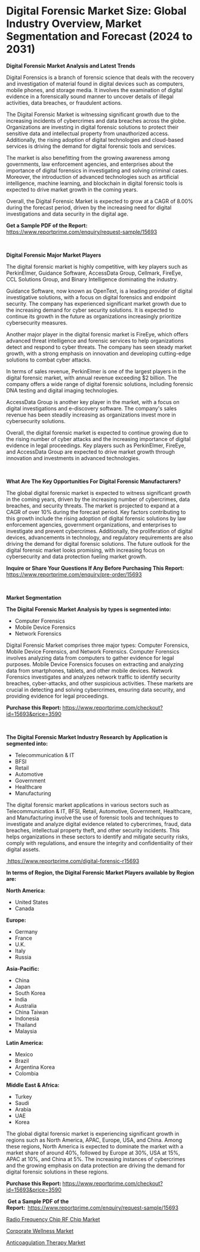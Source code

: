 <p><h1>Digital Forensic Market Size: Global Industry Overview, Market Segmentation and Forecast (2024 to 2031)</h1></p><p><strong>Digital Forensic Market Analysis and Latest Trends</strong></p>
<p><p>Digital Forensics is a branch of forensic science that deals with the recovery and investigation of material found in digital devices such as computers, mobile phones, and storage media. It involves the examination of digital evidence in a forensically sound manner to uncover details of illegal activities, data breaches, or fraudulent actions.</p><p>The Digital Forensic Market is witnessing significant growth due to the increasing incidents of cybercrimes and data breaches across the globe. Organizations are investing in digital forensic solutions to protect their sensitive data and intellectual property from unauthorized access. Additionally, the rising adoption of digital technologies and cloud-based services is driving the demand for digital forensic tools and services.</p><p>The market is also benefitting from the growing awareness among governments, law enforcement agencies, and enterprises about the importance of digital forensics in investigating and solving criminal cases. Moreover, the introduction of advanced technologies such as artificial intelligence, machine learning, and blockchain in digital forensic tools is expected to drive market growth in the coming years.</p><p>Overall, the Digital Forensic Market is expected to grow at a CAGR of 8.00% during the forecast period, driven by the increasing need for digital investigations and data security in the digital age.</p></p>
<p><strong>Get a Sample PDF of the Report:&nbsp;</strong> <a href="https://www.reportprime.com/enquiry/request-sample/15693">https://www.reportprime.com/enquiry/request-sample/15693</a></p>
<p>&nbsp;</p>
<p><strong>Digital Forensic Major Market Players</strong></p>
<p><p>The digital forensic market is highly competitive, with key players such as PerkinElmer, Guidance Software, AccessData Group, Cellmark, FireEye, CCL Solutions Group, and Binary Intelligence dominating the industry.</p><p>Guidance Software, now known as OpenText, is a leading provider of digital investigative solutions, with a focus on digital forensics and endpoint security. The company has experienced significant market growth due to the increasing demand for cyber security solutions. It is expected to continue its growth in the future as organizations increasingly prioritize cybersecurity measures.</p><p>Another major player in the digital forensic market is FireEye, which offers advanced threat intelligence and forensic services to help organizations detect and respond to cyber threats. The company has seen steady market growth, with a strong emphasis on innovation and developing cutting-edge solutions to combat cyber attacks.</p><p>In terms of sales revenue, PerkinElmer is one of the largest players in the digital forensic market, with annual revenue exceeding $2 billion. The company offers a wide range of digital forensic solutions, including forensic DNA testing and digital imaging technologies.</p><p>AccessData Group is another key player in the market, with a focus on digital investigations and e-discovery software. The company's sales revenue has been steadily increasing as organizations invest more in cybersecurity solutions.</p><p>Overall, the digital forensic market is expected to continue growing due to the rising number of cyber attacks and the increasing importance of digital evidence in legal proceedings. Key players such as PerkinElmer, FireEye, and AccessData Group are expected to drive market growth through innovation and investments in advanced technologies.</p></p>
<p>&nbsp;</p>
<p><strong>What Are The Key Opportunities For Digital Forensic Manufacturers?</strong></p>
<p><p>The global digital forensic market is expected to witness significant growth in the coming years, driven by the increasing number of cybercrimes, data breaches, and security threats. The market is projected to expand at a CAGR of over 10% during the forecast period. Key factors contributing to this growth include the rising adoption of digital forensic solutions by law enforcement agencies, government organizations, and enterprises to investigate and prevent cybercrimes. Additionally, the proliferation of digital devices, advancements in technology, and regulatory requirements are also driving the demand for digital forensic solutions. The future outlook for the digital forensic market looks promising, with increasing focus on cybersecurity and data protection fueling market growth.</p></p>
<p><strong>Inquire or Share Your Questions If Any Before Purchasing This Report:</strong> <a href="https://www.reportprime.com/enquiry/pre-order/15693">https://www.reportprime.com/enquiry/pre-order/15693</a></p>
<p>&nbsp;</p>
<p><strong>Market Segmentation</strong></p>
<p><strong>The Digital Forensic Market Analysis by types is segmented into:</strong></p>
<p><ul><li>Computer Forensics</li><li>Mobile Device Forensics</li><li>Network Forensics</li></ul></p>
<p><p>Digital Forensic Market comprises three major types: Computer Forensics, Mobile Device Forensics, and Network Forensics. Computer Forensics involves analyzing data from computers to gather evidence for legal purposes. Mobile Device Forensics focuses on extracting and analyzing data from smartphones, tablets, and other mobile devices. Network Forensics investigates and analyzes network traffic to identify security breaches, cyber-attacks, and other suspicious activities. These markets are crucial in detecting and solving cybercrimes, ensuring data security, and providing evidence for legal proceedings.</p></p>
<p><strong>Purchase this Report:&nbsp;</strong><a href="https://www.reportprime.com/checkout?id=15693&price=3590">https://www.reportprime.com/checkout?id=15693&price=3590</a></p>
<p>&nbsp;</p>
<p><strong>The Digital Forensic Market Industry Research by Application is segmented into:</strong></p>
<p><ul><li>Telecommunication & IT</li><li>BFSI</li><li>Retail</li><li>Automotive</li><li>Government</li><li>Healthcare</li><li>Manufacturing</li></ul></p>
<p><p>The digital forensic market applications in various sectors such as Telecommunication & IT, BFSI, Retail, Automotive, Government, Healthcare, and Manufacturing involve the use of forensic tools and techniques to investigate and analyze digital evidence related to cybercrimes, fraud, data breaches, intellectual property theft, and other security incidents. This helps organizations in these sectors to identify and mitigate security risks, comply with regulations, and ensure the integrity and confidentiality of their digital assets.</p></p>
<p><a href="https://www.reportprime.com/digital-forensic-r15693">&nbsp;https://www.reportprime.com/digital-forensic-r15693</a></p>
<p><strong>In terms of Region, the Digital Forensic Market Players available by Region are:</strong></p>
<p>
    <p> <strong> North America: </strong>
        <ul>
            <li>United States</li>
            <li>Canada</li>
        </ul>
        </p> 
    <p> <strong> Europe: </strong>
        <ul>
            <li>Germany</li>
            <li>France</li>
            <li>U.K.</li>
            <li>Italy</li>
            <li>Russia</li>
        </ul>
        </p> 
    <p> <strong> Asia-Pacific: </strong>
        <ul>
            <li>China</li>
            <li>Japan</li>
            <li>South Korea</li>
            <li>India</li>
            <li>Australia</li>
            <li>China Taiwan</li>
            <li>Indonesia</li>
            <li>Thailand</li>
            <li>Malaysia</li>
        </ul>
        </p> 
    <p> <strong> Latin America: </strong>
        <ul>
            <li>Mexico</li>
            <li>Brazil</li>
            <li>Argentina Korea</li>
            <li>Colombia</li>
        </ul>
        </p> 
    <p> <strong> Middle East & Africa: </strong>
        <ul>
            <li>Turkey</li>
            <li>Saudi</li>
            <li>Arabia</li>
            <li>UAE</li>
            <li>Korea</li>
        </ul>
    </p>
    </p>
<p><p>The global digital forensic market is experiencing significant growth in regions such as North America, APAC, Europe, USA, and China. Among these regions, North America is expected to dominate the market with a market share of around 40%, followed by Europe at 30%, USA at 15%, APAC at 10%, and China at 5%. The increasing instances of cybercrimes and the growing emphasis on data protection are driving the demand for digital forensic solutions in these regions.</p></p>
<p><strong>Purchase this Report: </strong><a href="https://www.reportprime.com/checkout?id=15693&price=3590">https://www.reportprime.com/checkout?id=15693&price=3590</a></p>
<p>&nbsp;<strong>Get a Sample PDF of the Report:&nbsp;&nbsp;</strong><a href="https://www.reportprime.com/enquiry/request-sample/15693">https://www.reportprime.com/enquiry/request-sample/15693</a></p>
<p><strong></strong></p>
<p><p><a href="https://military-diascia-e68.notion.site/Radio-Frequency-Chip-RF-Chip-Market-Comprehensive-Assessment-by-Type-Application-and-Geography-1a9d4e069aae4af087502423b185f029">Radio Frequency Chip RF Chip Market</a></p><p><a href="https://github.com/edytherolanlouisejk1miz0wig/Market-Research-Report-List-2/blob/main/corporate-wellness-market.md">Corporate Wellness Market</a></p><p><a href="https://github.com/peachesmcdowel1/Market-Research-Report-List-2/blob/main/anticoagulation-therapy-market.md">Anticoagulation Therapy Market</a></p></p>